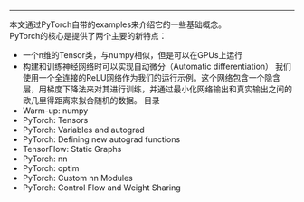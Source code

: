 

--------------------------------------------------------------------------------
 
本文通过PyTorch自带的examples来介绍它的一些基础概念。<br>
    PyTorch的核心是提供了两个主要的新特点：
 * 一个n维的Tensor类，与numpy相似，但是可以在GPUs上运行
 * 构建和训练神经网络时可以实现自动微分（Automatic differentiation）
    我们使用一个全连接的ReLU网络作为我们的运行示例。这个网络包含一个隐含层，用梯度下降法来对其进行训练，并通过最小化网络输出和真实输出之间的欧几里得距离来拟合随机的数据。
    目录
* Warm-up: numpy
* PyTorch: Tensors
* PyTorch: Variables and autograd
* PyTorch: Defining new autograd functions
* TensorFlow: Static Graphs
* PyTorch: nn
* PyTorch: optim
* PyTorch: Custom nn Modules
* PyTorch: Control Flow and Weight Sharing
